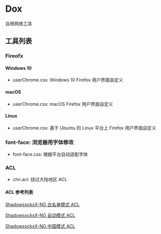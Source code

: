 # Dox

自用网络工具

## 工具列表

### Fireofx

#### Windows 10

* userChrome.css: Windows 10 Firefox 用户界面自定义

#### macOS

* userChrome.css: macOS Firefox 用户界面自定义

#### Linux

* userChrome.css: 基于 Ubuntu 的 Linux 平台上 Firefox 用户界面自定义

### font-face: 浏览器用字体修改

* font-face.css: 根据平台自动适配字体

### ACL

* chn.acl: 绕过大陆地区 ACL

#### ACL 参考列表

[ShadowsocksX-NG 白名单模式 ACL](https://raw.githubusercontent.com/shadowsocksr/shadowsocksr-libev/master/acl/chn.acl)

[ShadowsocksX-NG 自动模式 ACL](https://raw.githubusercontent.com/shadowsocksr/shadowsocksr-libev/master/acl/gfwlist.acl)

[ShadowsocksX-NG 中国模式 ACL](https://raw.githubusercontent.com/shadowsocksr/ShadowsocksX-NG/develop/ShadowsocksX-NG/backchn.acl)
